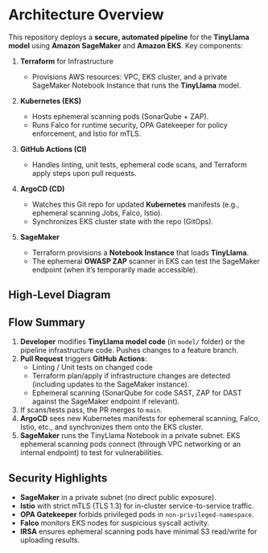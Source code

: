 # Architecture Overview

This repository deploys a **secure, automated pipeline** for the **TinyLlama model** using **Amazon SageMaker** and **Amazon EKS**. Key components:

1. **Terraform** for Infrastructure
   - Provisions AWS resources: VPC, EKS cluster, and a private SageMaker Notebook Instance that runs the **TinyLlama** model.

2. **Kubernetes (EKS)**  
   - Hosts ephemeral scanning pods (SonarQube + ZAP).  
   - Runs Falco for runtime security, OPA Gatekeeper for policy enforcement, and Istio for mTLS.  

3. **GitHub Actions (CI)**  
   - Handles linting, unit tests, ephemeral code scans, and Terraform apply steps upon pull requests.

4. **ArgoCD (CD)**  
   - Watches this Git repo for updated **Kubernetes** manifests (e.g., ephemeral scanning Jobs, Falco, Istio).  
   - Synchronizes EKS cluster state with the repo (GitOps).

5. **SageMaker**  
   - Terraform provisions a **Notebook Instance** that loads **TinyLlama**.  
   - The ephemeral **OWASP ZAP** scanner in EKS can test the SageMaker endpoint (when it’s temporarily made accessible).

## High-Level Diagram



## Flow Summary

1. **Developer** modifies **TinyLlama model code** (in `model/` folder) or the pipeline infrastructure code. Pushes changes to a feature branch.  
2. **Pull Request** triggers **GitHub Actions**:  
   - Linting / Unit tests on changed code  
   - Terraform plan/apply if infrastructure changes are detected (including updates to the SageMaker instance).  
   - Ephemeral scanning (SonarQube for code SAST, ZAP for DAST against the SageMaker endpoint if relevant).  
3. If scans/tests pass, the PR merges to `main`.  
4. **ArgoCD** sees new Kubernetes manifests for ephemeral scanning, Falco, Istio, etc., and synchronizes them onto the EKS cluster.  
5. **SageMaker** runs the TinyLlama Notebook in a private subnet. EKS ephemeral scanning pods connect (through VPC networking or an internal endpoint) to test for vulnerabilities.

## Security Highlights

- **SageMaker** in a private subnet (no direct public exposure).  
- **Istio** with strict mTLS (TLS 1.3) for in-cluster service-to-service traffic.  
- **OPA Gatekeeper** forbids privileged pods in `non-privileged-namespace`.  
- **Falco** monitors EKS nodes for suspicious syscall activity.  
- **IRSA** ensures ephemeral scanning pods have minimal S3 read/write for uploading results.

